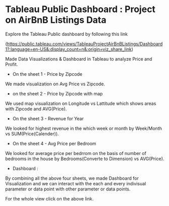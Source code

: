 # Tableau Public Dashboard : Project on AirBnB Listings Data

Explore the Tableau Public dashboard by following this link

(https://public.tableau.com/views/TableauProjectAirBnBListings/Dashboard1?:language=en-US&:display_count=n&:origin=viz_share_link)

Made Data Visualizations & Dashboard in Tableau to analyze Price and Profit.

* On the sheet 1 - Price by Zipcode

We made visualization on Avg Price vs Zipcode.


* on the sheet 2 - Price by Zipcode with map

We used map visualization on Longitude vs Lattitude which shows areas with Zipcode and AVG(Price).


* On the sheet 3 - Revenue for Year

We looked for highest revenue in the which week or month by Week/Month vs SUM(Price(Calender)).


* On the sheet 4 - Avg Price per Bedroom

We looked for average price per bedrrom on the basis of number of bedrooms in the house by Bedrooms(Converte to Dimension) vs AVG(Price).


* Dashboard :

By combining all the above four sheets, we made Dashboard for Visualization and we can interact with the each and every indivisual parameter or data point with other parameter or data points. 

For the whole view click on the above link.
